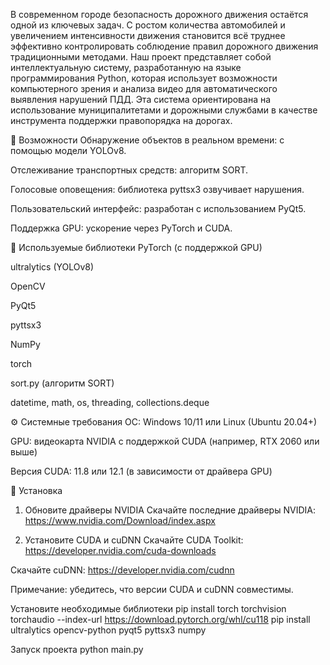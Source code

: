 В современном городе безопасность дорожного движения остаётся одной из
ключевых задач. С ростом количества автомобилей и увеличением интенсивности
движения становится всё труднее эффективно контролировать соблюдение
правил дорожного движения традиционными методами. Наш проект представляет
собой интеллектуальную систему, разработанную на языке программирования
Python, которая использует возможности компьютерного зрения и анализа видео
для автоматического выявления нарушений ПДД. Эта система ориентирована на
использование муниципалитетами и дорожными службами в качестве
инструмента поддержки правопорядка на дорогах.

🚀 Возможности
Обнаружение объектов в реальном времени: с помощью модели YOLOv8.

Отслеживание транспортных средств: алгоритм SORT.

Голосовые оповещения: библиотека pyttsx3 озвучивает нарушения.

Пользовательский интерфейс: разработан с использованием PyQt5.

Поддержка GPU: ускорение через PyTorch и CUDA.

🧰 Используемые библиотеки
PyTorch (с поддержкой GPU)

ultralytics (YOLOv8)

OpenCV

PyQt5

pyttsx3

NumPy

torch

sort.py (алгоритм SORT)

datetime, math, os, threading, collections.deque

⚙️ Системные требования
ОС: Windows 10/11 или Linux (Ubuntu 20.04+)

GPU: видеокарта NVIDIA с поддержкой CUDA (например, RTX 2060 или выше)

Версия CUDA: 11.8 или 12.1 (в зависимости от драйвера GPU)

🔧 Установка
1. Обновите драйверы NVIDIA
Скачайте последние драйверы NVIDIA:
https://www.nvidia.com/Download/index.aspx

2. Установите CUDA и cuDNN
Скачайте CUDA Toolkit:
https://developer.nvidia.com/cuda-downloads

Скачайте cuDNN:
https://developer.nvidia.com/cudnn

Примечание: убедитесь, что версии CUDA и cuDNN совместимы.

Установите необходимые библиотеки
pip install torch torchvision torchaudio --index-url https://download.pytorch.org/whl/cu118
pip install ultralytics opencv-python pyqt5 pyttsx3 numpy

Запуск проекта
python main.py
